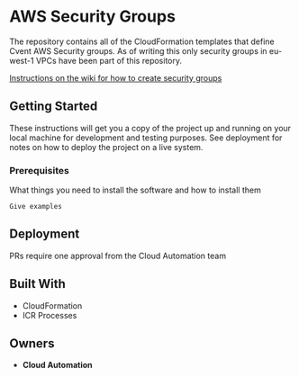 # AWS Security Groups

The repository contains all of the CloudFormation templates that define Cvent AWS Security groups. As of writing this only security groups in eu-west-1 VPCs have been part of this repository.

[Instructions on the wiki for how to create security groups](https://wiki.cvent.com/display/SYSENG/How-to%3A+Security+Group+creation+with+CloudFormation)

## Getting Started

These instructions will get you a copy of the project up and running on your local machine for development and testing purposes. See deployment for notes on how to deploy the project on a live system.

### Prerequisites

What things you need to install the software and how to install them

```
Give examples
```


## Deployment

PRs require one approval from the Cloud Automation team

## Built With

* CloudFormation
* ICR Processes


## Owners

* **Cloud Automation**
